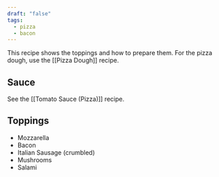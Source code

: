 ```yaml
---
draft: "false"
tags:
  - pizza
  - bacon
---
```

This recipe shows the toppings and how to prepare them.
For the pizza dough, use the [[Pizza Dough]] recipe.
## Sauce
See the [[Tomato Sauce (Pizza)]] recipe.
## Toppings
- Mozzarella
- Bacon
- Italian Sausage (crumbled)
- Mushrooms
- Salami